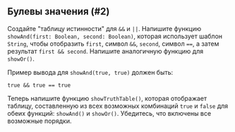 ## Булевы значения (#2)

Создайте "таблицу истинности" для `&&` и `||`. Напишите функцию `showAnd(first: Boolean, second: Boolean)`, которая использует шаблон `String`, чтобы отобразить `first`, символ `&&`, `second`, символ `==`, а затем результат `first && second`. Напишите аналогичную функцию для `showOr()`.

Пример вывода для `showAnd(true, true)` должен быть:

```text
true && true == true
```

Теперь напишите функцию `showTruthTable()`, которая отображает таблицу, составленную из всех возможных комбинаций `true` и `false` для обеих функций: `showAnd()` и `showOr()`. Убедитесь, что включены все возможные порядки.